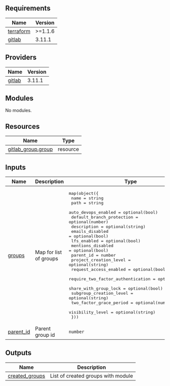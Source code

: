 <!-- BEGIN_TF_DOCS -->
## Requirements

| Name | Version |
|------|---------|
| <a name="requirement_terraform"></a> [terraform](#requirement\_terraform) | >=1.1.6 |
| <a name="requirement_gitlab"></a> [gitlab](#requirement\_gitlab) | 3.11.1 |

## Providers

| Name | Version |
|------|---------|
| <a name="provider_gitlab"></a> [gitlab](#provider\_gitlab) | 3.11.1 |

## Modules

No modules.

## Resources

| Name | Type |
|------|------|
| [gitlab_group.group](https://registry.terraform.io/providers/gitlabhq/gitlab/3.11.1/docs/resources/group) | resource |

## Inputs

| Name | Description | Type | Default | Required |
|------|-------------|------|---------|:--------:|
| <a name="input_groups"></a> [groups](#input\_groups) | Map for list of groups | <pre>map(object({<br>    name                              = string<br>    path                              = string<br>    auto_devops_enabled               = optional(bool)<br>    default_branch_protection         = optional(number)<br>    description                       = optional(string)<br>    emails_disabled                   = optional(bool)<br>    lfs_enabled                       = optional(bool)<br>    mentions_disabled                 = optional(bool)<br>    parent_id                         = number<br>    project_creation_level            = optional(string)<br>    request_access_enabled            = optional(bool)<br>    require_two_factor_authentication = optional(bool)<br>    share_with_group_lock             = optional(bool)<br>    subgroup_creation_level           = optional(string)<br>    two_factor_grace_period           = optional(number)<br>    visibility_level                  = optional(string)<br>  }))</pre> | n/a | yes |
| <a name="input_parent_id"></a> [parent\_id](#input\_parent\_id) | Parent group id | `number` | `0` | no |

## Outputs

| Name | Description |
|------|-------------|
| <a name="output_created_groups"></a> [created\_groups](#output\_created\_groups) | List of created groups with module |
<!-- END_TF_DOCS -->